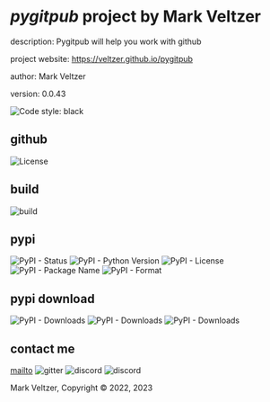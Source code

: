 # *pygitpub* project by Mark Veltzer

description: Pygitpub will help you work with github

project website: https://veltzer.github.io/pygitpub

author: Mark Veltzer

version: 0.0.43

![Code style: black](https://img.shields.io/badge/code%20style-black-000000.svg)

## github

![License](https://img.shields.io/github/license/veltzer/pytconf)

## build

![build](https://github.com/veltzer/pygitpub/workflows/build/badge.svg)

## pypi

![PyPI - Status](https://img.shields.io/pypi/status/pygitpub)
![PyPI - Python Version](https://img.shields.io/pypi/pyversions/pygitpub)
![PyPI - License](https://img.shields.io/pypi/l/pygitpub)
![PyPI - Package Name](https://img.shields.io/pypi/v/pygitpub)
![PyPI - Format](https://img.shields.io/pypi/format/pygitpub)

## pypi download

![PyPI - Downloads](https://img.shields.io/pypi/dd/pygitpub)
![PyPI - Downloads](https://img.shields.io/pypi/dw/pygitpub)
![PyPI - Downloads](https://img.shields.io/pypi/dm/pygitpub)



## contact me
[mailto](mailto:mark.veltzer@gmail.com)
![gitter](https://img.shields.io/gitter/room/veltzer/mark.veltzer)
![discord](https://img.shields.io/discord/719336281624281119)
![discord](https://img.shields.io/discord/719336282194444302)

Mark Veltzer, Copyright © 2022, 2023
